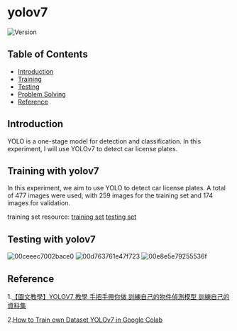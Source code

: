 # yolov7

![Version](https://img.shields.io/badge/version-1.0.0-brightgreen.svg)

## Table of Contents

- [Introduction](#introduction)
- [Training](#Training)
- [Testing](#Testing)
- [Problem Solving](#Problem_Solving)
- [Reference](#Reference)

## Introduction
YOLO is a one-stage model for detection and classification. In this experiment, I will use YOLOv7 to detect car license plates.

## Training with yolov7
In this experiment, we aim to use YOLO to detect car license plates. A total of 477 images were used, with 259 images for the training set and 174 images for validation.

training set resource: 
[training set](https://www.kaggle.com/datasets/andrewmvd/car-plate-detection)
[testing set](https://www.kaggle.com/datasets/fareselmenshawii/license-plate-dataset)

## Testing with yolov7

![00ceeec7002bace0](https://github.com/user-attachments/assets/73c1f075-cab0-49ab-bf3a-50f7bc27d21f)
![00d763761e47f723](https://github.com/user-attachments/assets/52bfbc99-70b7-4a65-aa44-3f75bcc75643)
![00e8e5e79255536f](https://github.com/user-attachments/assets/c45f3496-db75-4bff-b6a6-cc25104828fb)

## Reference
1.[【圖文教學】YOLOV7 教學 手把手帶你做 訓練自己的物件偵測模型 訓練自己的資料集](https://medium.com/@huchi00057/yolov7-%E6%95%99%E5%AD%B8-%E6%89%8B%E6%8A%8A%E6%89%8B%E5%B8%B6%E4%BD%A0%E5%81%9A-%E7%94%A8gpu%E8%A8%93%E7%B7%B4%E8%87%AA%E5%B7%B1%E7%9A%84%E7%89%A9%E4%BB%B6%E5%81%B5%E6%B8%AC%E6%A8%A1%E5%9E%8B-%E8%A8%93%E7%B7%B4%E8%87%AA%E5%B7%B1%E7%9A%84%E8%B3%87%E6%96%99%E9%9B%86-pytorch-%E6%9E%B6%E6%A7%8B-coco%E6%A0%BC%E5%BC%8F%E8%B3%87%E6%96%99%E9%9B%86-d56370ab2035)

2.[How to Train own Dataset YOLOv7 in Google Colab](https://medium.com/@gary.tsai.advantest/yolov7-%E8%87%AA%E8%A8%82%E7%BE%A9%E8%A8%93%E7%B7%B4%E9%9B%86-4d9002e9d5bd)
